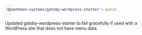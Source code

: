 ```yaml
---
'@pantheon-systems/gatsby-wordpress-starter': patch
---
```


Updated gatsby-wordpress-starter to fail gracefully if used with a WordPress
site that does not have menu data.
